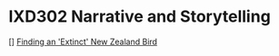 # IXD302 Narrative and Storytelling

[] [Finding an 'Extinct' New Zealand Bird](https://github.com/hayleymcilwrath/IXD302/blob/master/index.html)

